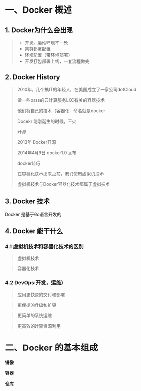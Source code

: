 # 一、Docker 概述

## 1. Docker为什么会出现

> - 开发、运维环境不一致
> - 集群部署配置
> - 环境配置（带环境部署）
> - 开发打包部署上线，一套流程做完

## 2. Docker History

> 2010年，几个搞IT的年轻人，在美国成立了一家公司dotCloud
>
> 做一些pass的云计算服务LXC有关的容器技术
>
> 他们将自己的技术（容器化）命名就是docker
>
> Docekr 刚刚诞生的时候，不火
>
> 开源
>
> 2013年 Docker开源
>
> 2014年4月9日 docker1.0 发布
>
> docker轻巧
>
> 在容器化技术出来之前，我们使用虚拟机技术
>
> 虚拟机技术与Docker容器化技术都属于虚拟技术

## 3. Docker 技术

Docker 是基于Go语言开发的



## 4. Docker 能干什么

### 4.1 虚拟机技术和容器化技术的区别

> 虚拟机技术



> 容器化技术

### 4.2  DevOps(开发，运维)

> 应用更快速的交付和部署

> 更便捷的升级和扩容

> 更简单的系统运维

> 更高效的计算资源利用



# 二、Docker 的基本组成

<b>镜像</b>

<b> 容器</b>

<b>仓库</b>